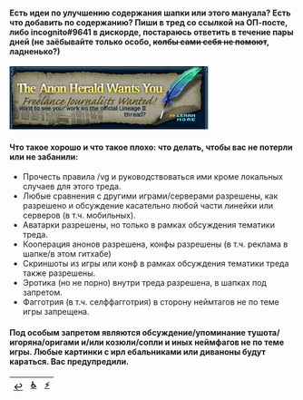 #### Есть идеи по улучшению содержания шапки или этого мануала? Есть что добавить по содержанию? Пиши в тред со ссылкой на ОП-посте, либо incognito#9641 в дискорде, постараюсь ответить в течение пары дней (не заёбывайте только особо, ~~колбы сами себя не помоют~~, ладненько?)

![](pics/tahwy.png)

#### Что такое хорошо и что такое плохо: что делать, чтобы вас не потерли или не забанили:
- Прочесть правила /vg и руководствоваться ими кроме локальных случаев для этого треда. 
- Любые сравнения с другими играми/серверами разрешены, как разрешено и обсуждение касательно любой части линейки или серверов (в т.ч. мобильных).
- Аватарки разрешены, но только в рамках обсуждения тематики треда.
- Кооперация анонов разрешена, конфы разрешены (в т.ч. реклама в шапке/в этом гитхабе)
- Скриншоты из игры или конф в рамках обсуждения тематики треда также разрешены.
- Эротика (но не порно) внутри треда разрешена, в шапках под запретом.
- Фагготрия (в т.ч. селффагготрия) в сторону неймтагов не по теме игры запрещена.
#### Под особым запретом являются обсуждение/упоминание тушота/игоряна/оригами и/или козюли/сопли и иных неймфагов не по теме игры. Любые картинки с ирл ебальниками или диваноны будут караться. Вас предупредили.


|[↩️](header.md)|[♿](perekat.md)|[⚡](https://2ch.hk/vg/res/42512408.html)|
|:---:|:---:|:---:|
